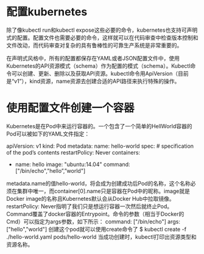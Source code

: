 
# 配置kubernetes


除了像kubectl run和kubectl expose这些必要的命令，kubernetes也支持可声明式的配置。配置文件也需要必要的命令，这样就可以在代码审查中检查版本控制和文件改动，而代码审查对复杂的具有鲁棒性的可靠生产系统是非常重要的。

在声明式风格中，所有的配置都保存在YAML或者JSON配置文件中，使用Kubernetes的API资源模式（schema）作为配置的模式（schema）。Kubectl命令可以创建、更新、删除以及获取API资源。kubectl命令用ApiVersion（目前是“v1”），kind资源，name资源去创建合适的API路径来执行特殊的操作。


# 使用配置文件创建一个容器

Kubernetes是在Pod中来运行容器的。一个包含了一个简单的HellWorld容器的Pod可以被如下的YAML文件指定：

apiVersion: v1
kind: Pod
metadata:
  name: hello-world
spec:  # specification of the pod’s contents
  restartPolicy: Never
  containers:
  - name: hello
    image: "ubuntu:14.04"
    command: ["/bin/echo","hello”,”world"]


metadata.name的值hello-world，将会成为创建成功后Pod的名称，这个名称必须在集群中唯一，而container[0].name只是容器在Pod中的昵称。image就是Docker image的名称且Kubernetes默认会从Docker Hub中拉取镜像。
restartPolicy: Never指明了我们只是想运行容器一次然后就终止Pod。
Command覆盖了docker容器的Entrypoint。命令的参数（相当于Docker的Cmd）可以指定为args参数，如下所示：
command: ["/bin/echo"]
    args: ["hello","world"]
创建这个pod就可以使用create命令了
$ kubectl create -f ./hello-world.yaml
pods/hello-world
当成功创建时，kubectl打印出资源类型和资源名称。
